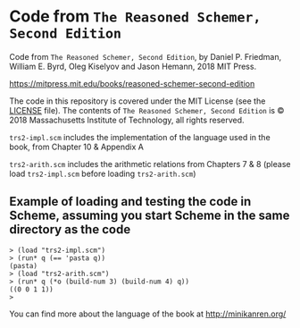 # Code from `The Reasoned Schemer, Second Edition`

Code from `The Reasoned Schemer, Second Edition`, by Daniel P. Friedman, William E. Byrd, Oleg Kiselyov and Jason Hemann, 2018 MIT Press.

https://mitpress.mit.edu/books/reasoned-schemer-second-edition

The code in this repository is covered under the MIT License (see the [LICENSE](./LICENSE) file).  The contents of `The Reasoned Schemer, Second Edition` is &copy; 2018 Massachusetts Institute of Technology, all rights reserved.



`trs2-impl.scm` includes the implementation of the language used in the book, from Chapter 10 &amp; Appendix A

`trs2-arith.scm` includes the arithmetic relations from Chapters 7 &amp; 8 (please load `trs2-impl.scm` before loading `trs2-arith.scm`)


## Example of loading and testing the code in Scheme, assuming you start Scheme in the same directory as the code

```
> (load "trs2-impl.scm")
> (run* q (== 'pasta q))
(pasta)
> (load "trs2-arith.scm")
> (run* q (*o (build-num 3) (build-num 4) q))
((0 0 1 1))
>
```


You can find more about the language of the book at http://minikanren.org/